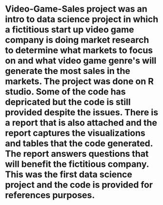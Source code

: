 # Video-Game-Sales project was an intro to data science project in which a fictitious start up video game company is doing market research to determine what markets to focus on and what video game genre's will generate the most sales in the markets.  The project was done on R studio.  Some of the code has depricated but the code is still provided despite the issues.  There is a report that is also attached and the report captures the visualizations and tables that the code generated.  The report answers questions that will benefit the fictitious company.  This was the first data science project and the code is provided for references purposes.  
